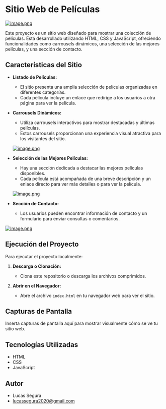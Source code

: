 # Sitio Web de Películas

[![image.png](https://i.postimg.cc/SRS6hCRc/image.png)](https://postimg.cc/YGPGN41S)

Este proyecto es un sitio web diseñado para mostrar una colección de películas. Está desarrollado utilizando HTML, CSS y JavaScript, ofreciendo funcionalidades como carrousels dinámicos, una selección de las mejores películas, y una sección de contacto.

## Características del Sitio

- **Listado de Películas:**
  - El sitio presenta una amplia selección de películas organizadas en diferentes categorías.
  - Cada película incluye un enlace que redirige a los usuarios a otra página para ver la película.

- **Carrousels Dinámicos:**
  - Utiliza carrousels interactivos para mostrar destacadas y últimas películas.
  - Estos carrousels proporcionan una experiencia visual atractiva para los visitantes del sitio.
 
  [![image.png](https://i.postimg.cc/4x7zsJf2/image.png)](https://postimg.cc/w1ztkYsD)

- **Selección de las Mejores Películas:**
  - Hay una sección dedicada a destacar las mejores películas disponibles.
  - Cada película está acompañada de una breve descripción y un enlace directo para ver más detalles o para ver la película.
 
  [![image.png](https://i.postimg.cc/TPj531Z0/image.png)](https://postimg.cc/HJxkSYW8)

- **Sección de Contacto:**
  - Los usuarios pueden encontrar información de contacto y un formulario para enviar consultas o comentarios.
 
 [![image.png](https://i.postimg.cc/nrrX2kMS/image.png)](https://postimg.cc/PvGfr1W1)

## Ejecución del Proyecto

Para ejecutar el proyecto localmente:

1. **Descarga o Clonación:**
   - Clona este repositorio o descarga los archivos comprimidos.

2. **Abrir en el Navegador:**
   - Abre el archivo `index.html` en tu navegador web para ver el sitio.

## Capturas de Pantalla

Inserta capturas de pantalla aquí para mostrar visualmente cómo se ve tu sitio web.

## Tecnologías Utilizadas

- HTML
- CSS
- JavaScript


## Autor

- Lucas Segura
- lucassegura2020@gmail.com

